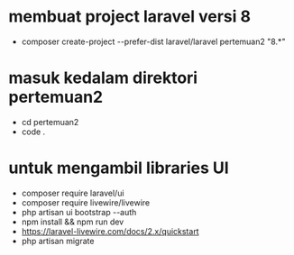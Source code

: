 # membuat project laravel versi 8
- composer create-project --prefer-dist laravel/laravel pertemuan2 "8.*"

# masuk kedalam direktori pertemuan2
- cd pertemuan2
- code .

# untuk mengambil libraries UI
- composer require laravel/ui
- composer require livewire/livewire
- php artisan ui bootstrap --auth
- npm install && npm run dev
- https://laravel-livewire.com/docs/2.x/quickstart
- php artisan migrate